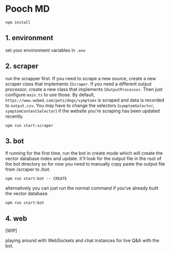 # Pooch MD

```terminal
npm install
```

## 1. environment

set your environment variables in `.env`

## 2. scraper

run the scrapper first. If you need to scrape a new source, create a new scraper class that implements `IScraper`. If you need a different output processor, create a new class that implements `IOutputProcessor`. Then just configure `main.ts` to use those. By default, `https://www.webmd.com/pets/dogs/symptoms` is scraped and data is recorded to `output.csv`. You may have to change the selectors (`symptomSelector`, `symptomContentSelector`) if the website you're scraping has been updated recently.

```terminal
npm run start:scraper
```

## 3. bot

if running for the first time, run the bot in create mode which will create the vector database index and update. it'll look for the output file in the root of the bot directory so for now you need to manually copy paste the output file from /scraper to /bot.

```terminal
npm run start:bot -- CREATE
```

alternatively you can just run the normal command if you've already built the vector database.

```terminal
npm run start:bot
```

## 4. web

[WIP]

playing around with WebSockets and chat instances for live Q&A with the bot.
